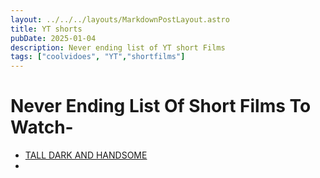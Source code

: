 ```yaml
---
layout: ../../../layouts/MarkdownPostLayout.astro
title: YT shorts
pubDate: 2025-01-04
description: Never ending list of YT short Films
tags: ["coolvidoes", "YT","shortfilms"]
---
```

# Never Ending List Of Short Films To Watch-

- [TALL DARK AND HANDSOME](https://www.youtube.com/watch?v=8_BAI3K2NWM)
- 
